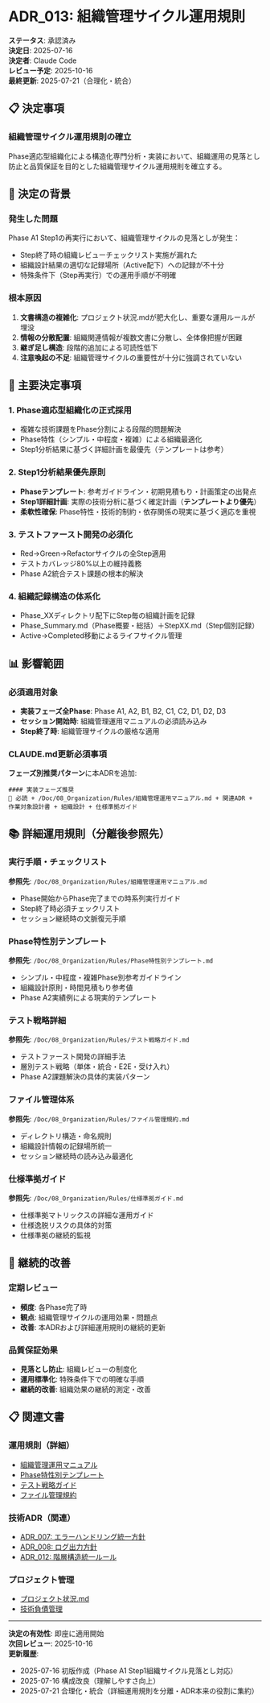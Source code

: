 # ADR_013: 組織管理サイクル運用規則

**ステータス**: 承認済み  
**決定日**: 2025-07-16  
**決定者**: Claude Code  
**レビュー予定**: 2025-10-16  
**最終更新**: 2025-07-21（合理化・統合）

## 📋 決定事項

### 組織管理サイクル運用規則の確立

Phase適応型組織化による構造化専門分析・実装において、組織運用の見落とし防止と品質保証を目的とした組織管理サイクル運用規則を確立する。

## 🎯 決定の背景

### 発生した問題

Phase A1 Step1の再実行において、組織管理サイクルの見落としが発生：
- Step終了時の組織レビューチェックリスト実施が漏れた
- 組織設計結果の適切な記録場所（Active配下）への記録が不十分
- 特殊条件下（Step再実行）での運用手順が不明確

### 根本原因

1. **文書構造の複雑化**: プロジェクト状況.mdが肥大化し、重要な運用ルールが埋没
2. **情報の分散配置**: 組織関連情報が複数文書に分散し、全体像把握が困難
3. **継ぎ足し構造**: 段階的追加による可読性低下
4. **注意喚起の不足**: 組織管理サイクルの重要性が十分に強調されていない

## 🔴 主要決定事項

### 1. Phase適応型組織化の正式採用
- 複雑な技術課題をPhase分割による段階的問題解決
- Phase特性（シンプル・中程度・複雑）による組織最適化
- Step1分析結果に基づく詳細計画を最優先（テンプレートは参考）

### 2. Step1分析結果優先原則
- **Phaseテンプレート**: 参考ガイドライン・初期見積もり・計画策定の出発点
- **Step1詳細計画**: 実際の技術分析に基づく確定計画（**テンプレートより優先**）
- **柔軟性確保**: Phase特性・技術的制約・依存関係の現実に基づく適応を重視

### 3. テストファースト開発の必須化
- Red→Green→Refactorサイクルの全Step適用
- テストカバレッジ80%以上の維持義務
- Phase A2統合テスト課題の根本的解決

### 4. 組織記録構造の体系化
- Phase_XXディレクトリ配下にStep毎の組織計画を記録
- Phase_Summary.md（Phase概要・総括）＋StepXX.md（Step個別記録）
- Active→Completed移動によるライフサイクル管理

## 📊 影響範囲

### 必須適用対象
- **実装フェーズ全Phase**: Phase A1, A2, B1, B2, C1, C2, D1, D2, D3
- **セッション開始時**: 組織管理運用マニュアルの必須読み込み
- **Step終了時**: 組織管理サイクルの厳格な適用

### CLAUDE.md更新必須事項
**フェーズ別推奨パターン**に本ADRを追加:
```
#### 実装フェーズ推奨
🔴 必読 + /Doc/08_Organization/Rules/組織管理運用マニュアル.md + 関連ADR + 作業対象設計書 + 組織設計 + 仕様準拠ガイド
```

## 📚 詳細運用規則（分離後参照先）

### 実行手順・チェックリスト
**参照先**: `/Doc/08_Organization/Rules/組織管理運用マニュアル.md`
- Phase開始からPhase完了までの時系列実行ガイド
- Step終了時必須チェックリスト
- セッション継続時の文脈復元手順

### Phase特性別テンプレート
**参照先**: `/Doc/08_Organization/Rules/Phase特性別テンプレート.md`
- シンプル・中程度・複雑Phase別参考ガイドライン
- 組織設計原則・時間見積もり参考値
- Phase A2実績例による現実的テンプレート

### テスト戦略詳細
**参照先**: `/Doc/08_Organization/Rules/テスト戦略ガイド.md`
- テストファースト開発の詳細手法
- 層別テスト戦略（単体・統合・E2E・受け入れ）
- Phase A2課題解決の具体的実装パターン

### ファイル管理体系
**参照先**: `/Doc/08_Organization/Rules/ファイル管理規約.md`
- ディレクトリ構造・命名規則
- 組織設計情報の記録場所統一
- セッション継続時の読み込み最適化

### 仕様準拠ガイド
**参照先**: `/Doc/08_Organization/Rules/仕様準拠ガイド.md`
- 仕様準拠マトリックスの詳細な運用ガイド
- 仕様逸脱リスクの具体的対策
- 仕様準拠の継続的監視

## 🔄 継続的改善

### 定期レビュー
- **頻度**: 各Phase完了時
- **観点**: 組織管理サイクルの運用効果・問題点
- **改善**: 本ADRおよび詳細運用規則の継続的更新

### 品質保証効果
- **見落とし防止**: 組織レビューの制度化
- **運用標準化**: 特殊条件下での明確な手順
- **継続的改善**: 組織効果の継続的測定・改善

## 📋 関連文書

### 運用規則（詳細）
- [組織管理運用マニュアル](/Doc/08_Organization/Rules/組織管理運用マニュアル.md)
- [Phase特性別テンプレート](/Doc/08_Organization/Rules/Phase特性別テンプレート.md)
- [テスト戦略ガイド](/Doc/08_Organization/Rules/テスト戦略ガイド.md)
- [ファイル管理規約](/Doc/08_Organization/Rules/ファイル管理規約.md)

### 技術ADR（関連）
- [ADR_007: エラーハンドリング統一方針](/Doc/07_Decisions/ADR_007_エラーハンドリング統一方針.md)
- [ADR_008: ログ出力方針](/Doc/07_Decisions/ADR_008_ログ出力指針.md)
- [ADR_012: 階層構造統一ルール](/Doc/07_Decisions/ADR_012_階層構造統一ルール.md)

### プロジェクト管理
- [プロジェクト状況.md](/Doc/プロジェクト状況.md)
- [技術負債管理](/Doc/10_Debt/)

---

**決定の有効性**: 即座に適用開始  
**次回レビュー**: 2025-10-16  
**更新履歴**: 
- 2025-07-16 初版作成（Phase A1 Step1組織サイクル見落とし対応）
- 2025-07-16 構成改良（理解しやすさ向上）
- 2025-07-21 合理化・統合（詳細運用規則を分離・ADR本来の役割に集約）